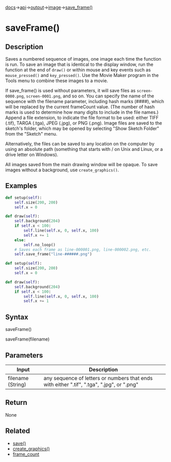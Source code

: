 [docs](/docs/)→[api](/docs/api)→[output](/docs/api/output/)→[image](/docs/api/output/image/)→[save_frame()](/docs/api/output/image/save_frame_.md)

# saveFrame()

## Description

Saves a numbered sequence of images, one image each time the function is run. To save an image that is identical to the display window, run the function at the end of `draw()` or within mouse and key events such as `mouse_pressed()` and `key_pressed()`. Use the Movie Maker program in the Tools menu to combine these images to a movie.

If save_frame() is used without parameters, it will save files as `screen-0000.png`, `screen-0001.png`, and so on. You can specify the name of the sequence with the filename parameter, including hash marks (####), which will be replaced by the current frameCount value. (The number of hash marks is used to determine how many digits to include in the file names.) Append a file extension, to indicate the file format to be used: either TIFF (.tif), TARGA (.tga), JPEG (.jpg), or PNG (.png). Image files are saved to the sketch's folder, which may be opened by selecting "Show Sketch Folder" from the "Sketch" menu.

Alternatively, the files can be saved to any location on the computer by using an absolute path (something that starts with / on Unix and Linux, or a drive letter on Windows).

All images saved from the main drawing window will be opaque. To save images without a background, use `create_graphics()`.

## Examples

```py
def setup(self):
    self.size(200, 200)
    self.x = 0

def draw(self):
    self.background(204)
    if self.x < 100:
        self.line(self.x, 0, self.x, 100)
        self.x += 1
    else:
        self.no_loop()
    # Saves each frame as line-000001.png, line-000002.png, etc.
    self.save_frame("line-######.png")
```

```py
def setup(self):
    self.size(200, 200)
    self.x = 0

def draw(self):
    self.background(204)
    if self.x < 100:
        self.line(self.x, 0, self.x, 100)
        self.x += 1
```

## Syntax

saveFrame()	

saveFrame(filename)	

## Parameters

| Input | Description |
|-------|-------------|
| filename	(String) | any sequence of letters or numbers that ends with either ".tif", ".tga", ".jpg", or ".png" |

## Return

None

## Related

- [save()](/docs/api/output/file/save_.md)
- [create_graphics()](/docs/api/rendering/create_graphics_.md)
- [frame_count](/docs/api/environment/frame_count.md)